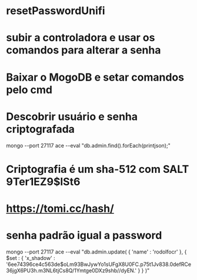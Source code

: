 # resetPasswordUnifi

# subir a controladora e usar os comandos para alterar a senha
# Baixar o MogoDB e setar comandos pelo cmd

# Descobrir usuário e senha criptografada
mongo --port 27117 ace --eval "db.admin.find().forEach(printjson);"

# Criptografia é um sha-512 com SALT 9Ter1EZ9$lSt6
# https://tomi.cc/hash/
# senha padrão igual a password

mongo --port 27117 ace --eval "db.admin.update( { 'name' : 'rodolfocr' }, { $set : { 'x_shadow' : '$6$ee74396ce4c563de$oLm93BwJywYo1sUFgX8U0FC.p75t1Jv838.0defRCe36jgX6PU3h.m3NL6tjCs8Q/1Ymtge0DXz9shb//dyEN.' } } )"
